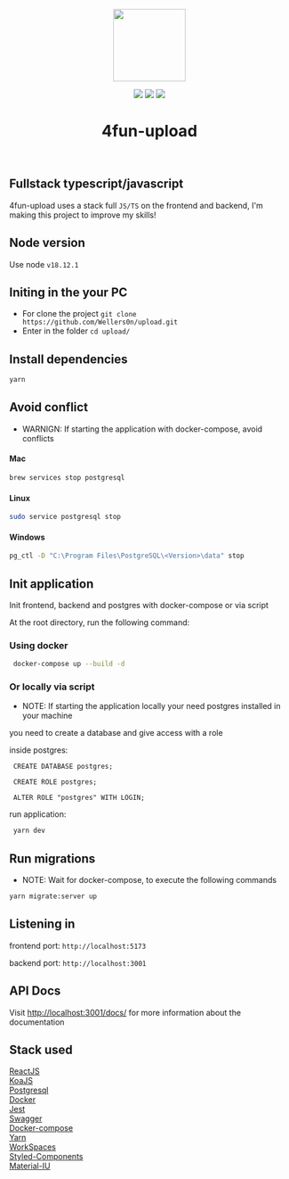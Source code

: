 <p align="center">
    <img src="./upload.png" height="130"/>
</p>
<p align="center">
    <img src="https://img.shields.io/github/package-json/v/wellers0n/4fun-upload?style=flat-square"/>
    <img src="https://img.shields.io/github/last-commit/wellers0n/4fun-upload?style=flat-square"/>
    <a href="https://twitter.com/wellers0n_" target="_blank">
        <img src="https://img.shields.io/twitter/url/https/wellers0n_.svg?style=social"/>
    </a>
</p>

<p>
   <h1 align="center">4fun-upload</h1>
<p/>
    
<br/>

## Fullstack typescript/javascript

4fun-upload uses a stack full `JS/TS` on the frontend and backend, I'm making this project to improve
my skills!

## Node version

Use node `v18.12.1`

## Initing in the your PC

- For clone the project `git clone https://github.com/Wellers0n/upload.git`
- Enter in the folder `cd upload/`

## Install dependencies

```sh
yarn
```

## Avoid conflict

- WARNIGN: If starting the application with docker-compose, avoid conflicts

#### Mac

```sh
brew services stop postgresql
```

#### Linux

```sh
sudo service postgresql stop
```

#### Windows

```sh
pg_ctl -D "C:\Program Files\PostgreSQL\<Version>\data" stop
```

## Init application

Init frontend, backend and postgres with docker-compose or via script

At the root directory, run the following command:

### Using docker

```sh
 docker-compose up --build -d
```

### Or locally via script

- NOTE: If starting the application locally your need postgres installed in your machine

you need to create a database and give access with a role

inside postgres:

```ql
 CREATE DATABASE postgres;
 
 CREATE ROLE postgres;
 
 ALTER ROLE "postgres" WITH LOGIN;
```

run application:
```sh
 yarn dev
```


## Run migrations

- NOTE: Wait for docker-compose, to execute the following commands

```sh
yarn migrate:server up
```

## Listening in

frontend port: `http://localhost:5173`

backend port: `http://localhost:3001`

## API Docs

Visit [http://localhost:3001/docs/](http://localhost:3001/docs/) for more information about the documentation

## Stack used

[ReactJS](https://reactjs.org/)<br/>
[KoaJS](https://koajs.com/)<br/>
[Postgresql](https://www.postgresql.org/)<br/>
[Docker](https://www.docker.com/)<br/>
[Jest](https://jestjs.io/pt-BR/)<br/>
[Swagger](https://swagger.io/)<br/>
[Docker-compose](https://docs.docker.com/compose/)<br/>
[Yarn](https://yarnpkg.com/en/)<br/>
[WorkSpaces](https://yarnpkg.com/lang/en/docs/workspaces/)<br/>
[Styled-Components](https://www.styled-components.com/)<br/>
[Material-IU](https://mui.com/)<br/>
